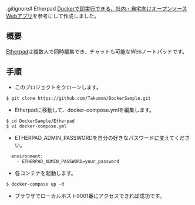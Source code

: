 .gitignore# Etherpad
[Dockerで即実行できる、社内・自宅向けオープンソースWebアプリ](http://qiita.com/y_hokkey/items/406b5a8c4bc15354d069)を参考にして作成しました。

## 概要
[Etherpad](http://etherpad.org/)は複数人で同時編集でき、チャットも可能なWebノートパッドです。

## 手順
* このプロジェクトをクローンします。

```
$ git clone https://github.com/Takumon/DockerSample.git
```

* Etherpadに移動して、docker-compose.ymlを編集します。

```
$ cd DockerSample/Etherpad
$ vi docker-compose.yml
```

* ETHERPAD_ADMIN_PASSWORDを自分の好きなパスワードに変えてください。

```
  environment:
    - ETHERPAD_ADMIN_PASSWORD=your_password
```

* 各コンテナを起動します。
```
$ docker-compose up -d

```

* ブラウザでローカルホスト9001番にアクセスできれば成功です。
